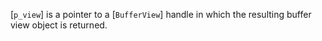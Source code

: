 [`p_view`] is a pointer to a [`BufferView`] handle in which the
resulting buffer view object is returned.